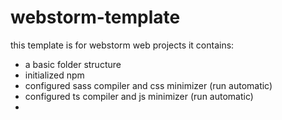 # webstorm-template

this template is for webstorm web projects
it contains:
- a basic folder structure
- initialized npm
- configured sass compiler and css minimizer (run automatic)
- configured ts compiler and js minimizer (run automatic)
- 
